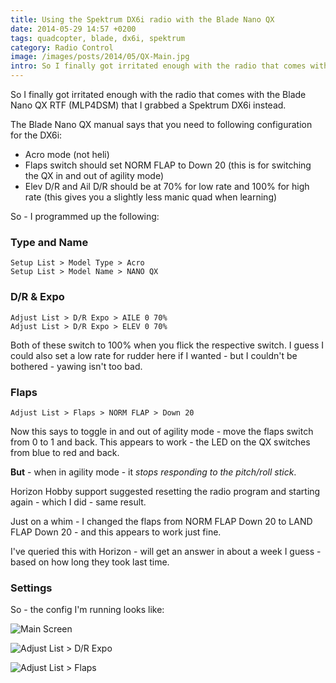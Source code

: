 ```yaml
---
title: Using the Spektrum DX6i radio with the Blade Nano QX
date: 2014-05-29 14:57 +0200
tags: quadcopter, blade, dx6i, spektrum
category: Radio Control
image: /images/posts/2014/05/QX-Main.jpg
intro: So I finally got irritated enough with the radio that comes with the Blade Nano QX RTF (MLP4DSM) that I grabbed a Spektrum DX6i instead.
---
```


So I finally got irritated enough with the radio that comes with the Blade Nano QX RTF (MLP4DSM) that I grabbed a Spektrum DX6i instead.

The Blade Nano QX manual says that you need to following configuration for the DX6i:

- Acro mode (not heli)
- Flaps switch should set NORM FLAP to Down 20 (this is for switching the QX in and out of agility mode)
- Elev D/R and Ail D/R should be at 70% for low rate and 100% for high rate (this gives you a slightly less manic quad when learning)

So - I programmed up the following:

### Type and Name

```text
Setup List > Model Type > Acro
Setup List > Model Name > NANO QX
```

### D/R & Expo

```text
Adjust List > D/R Expo > AILE 0 70%
Adjust List > D/R Expo > ELEV 0 70%
```

Both of these switch to 100% when you flick the respective switch. I guess I could also set a low rate for rudder here if I wanted - but I couldn't be bothered - yawing isn't too bad.

### Flaps

```text
Adjust List > Flaps > NORM FLAP > Down 20
```

Now this says to toggle in and out of agility mode - move the flaps switch from 0 to 1 and back. This appears to work - the LED on the QX switches from blue to red and back.

**But** - when in agility mode - it _stops responding to the pitch/roll stick_.

Horizon Hobby support suggested resetting the radio program and starting again - which I did - same result.

Just on a whim - I changed the flaps from NORM FLAP Down 20 to LAND FLAP Down 20 - and this appears to work just fine.

I've queried this with Horizon - will get an answer in about a week I guess - based on how long they took last time.

### Settings

So - the config I'm running looks like:

![Main Screen](/images/posts/2014/05/QX-Main.jpg)

![Adjust List > D/R Expo](/images/posts/2014/05/QX-DR-Expo.jpg)

![Adjust List > Flaps](/images/posts/2014/05/QX-Flaps.jpg)
